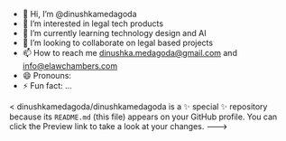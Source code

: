 - 👋 Hi, I’m @dinushkamedagoda
- 👀 I’m interested in legal tech products 
- 🌱 I’m currently learning technology design and AI 
- 💞️ I’m looking to collaborate on legal based projects 
- 📫 How to reach me  dinushka.medagoda@gmail.com and info@elawchambers.com 
- 😄 Pronouns: 
- ⚡ Fun fact: ...

< 
dinushkamedagoda/dinushkamedagoda is a ✨ special ✨ repository because its `README.md` (this file) appears on your GitHub profile.
You can click the Preview link to take a look at your changes.
--->
